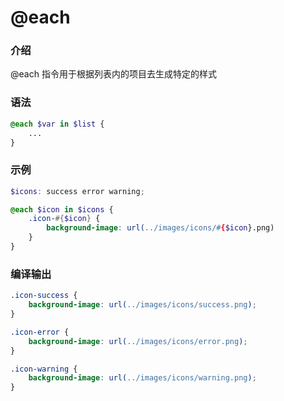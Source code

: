 # @each

### 介绍

@each 指令用于根据列表内的项目去生成特定的样式

### 语法

```scss
@each $var in $list {
    ...
}
```

### 示例

```scss
$icons: success error warning;

@each $icon in $icons {
    .icon-#{$icon} {
        background-image: url(../images/icons/#{$icon}.png)
    }
}
```

### 编译输出

```css
.icon-success {
    background-image: url(../images/icons/success.png);
}

.icon-error {
    background-image: url(../images/icons/error.png);
}

.icon-warning {
    background-image: url(../images/icons/warning.png);
}
```

